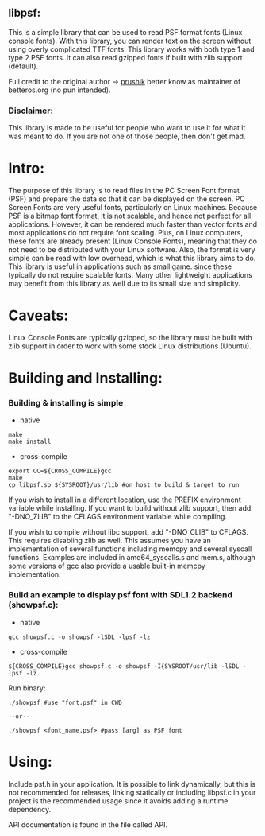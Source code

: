 ## libpsf:
This is a simple library that can be used to read PSF format fonts (Linux console fonts). 
With this library, you can render text on the screen without using overly complicated TTF fonts. 
This library works with both type 1 and type 2 PSF fonts. It can also read gzipped fonts if built with zlib support (default).

Full credit to the original author → [prushik](https://github.com/prushik)
 better know as maintainer of betteros.org (no pun intended).

### Disclaimer:
This library is made to be useful for people who want to use it for what it was
meant to do. If you are not one of those people, then don't get mad.

# Intro:
The purpose of this library is to read files in the PC Screen Font format (PSF)
and prepare the data so that it can be displayed on the screen.
PC Screen Fonts are very useful fonts, particularly on Linux machines. Because
PSF is a bitmap font format, it is not scalable, and hence not perfect for all
applications. However, it can be rendered much faster than vector fonts and most
applications do not require font scaling. Plus, on Linux computers, these fonts
are already present (Linux Console Fonts), meaning that they do not need to be
distributed with your Linux software. Also, the format is very simple can be
read with low overhead, which is what this library aims to do.
This library is useful in applications such as small game. since these typically 
do not require scalable fonts. Many other lightweight applications may benefit 
from this library as well due to its small size and simplicity.


# Caveats:
Linux Console Fonts are typically gzipped, so the library must be built with
zlib support in order to work with some stock Linux distributions (Ubuntu).


# Building and Installing:
### Building & installing is simple
- native
```
make
make install
```
- cross-compile
```
export CC=${CROSS_COMPILE}gcc
make
cp libpsf.so ${SYSROOT}/usr/lib #on host to build & target to run
```

If you wish to install in a different location, use the PREFIX environment
variable while installing.
If you want to build without zlib support, then add "-DNO_ZLIB" to the CFLAGS
environment variable while compiling.

If you wish to compile without libc support, add "-DNO_CLIB" to CFLAGS. This 
requires disabling zlib as well. This assumes you have an implementation of 
several functions including memcpy and several syscall functions. Examples are
included in amd64_syscalls.s and mem.s, although some versions of gcc also 
provide a usable built-in memcpy implementation.

### Build an example to display psf font with SDL1.2 backend (showpsf.c):
- native
```
gcc showpsf.c -o showpsf -lSDL -lpsf -lz
```
- cross-compile
```
${CROSS_COMPILE}gcc showpsf.c -o showpsf -I{SYSROOT/usr/lib -lSDL -lpsf -lz
```
Run binary:
```
./showpsf #use "font.psf" in CWD

--or--

./showpsf <font_name.psf> #pass [arg] as PSF font
```
# Using:
Include psf.h in your application. It is possible to link dynamically, but 
this is not recommended for releases, linking statically or including 
libpsf.c in your project is the recommended usage since it avoids adding a 
runtime dependency.

API documentation is found in the file called API.

